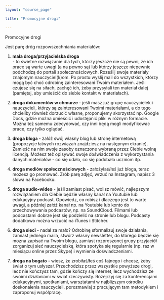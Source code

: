 ```yaml
---
layout: "course_page"

title: "Promocyjne drogi"

---
```


<div class="text-center screen-title">
Promocyjne drogi
</div>

<div class="screen-content">
  <p>
  Jest parę dróg rozpowszechniania materiałów:
  </p>
  
  <p>
  <ol>
    <p>
<strong><li class="number">mała droga/przyjacielska droga</li></strong>- to świetne rozwiązanie dla tych, którzy jeszcze nie są pewni, że ich prace są warte uwagi (a na pewno są) lub którzy jeszcze niepewnie podchodzą do portali społecznościowych. Roześlij swoje materiały znajomym nauczyciel(k)om. Po prostu wyślij mail do wszystkich, którzy mogą być choć odrobinę zainteresowani Twoim materiałem. Jeśli czujesz się na siłach, zachęć ich, żeby przysyłali ten materiał dalej (pamiętaj, aby umieścić do siebie kontakt w materiałach).
      </p>
    <p>
<strong><li class="number">droga dokumentów w chmurze</strong> - jeśli masz już grupę nauczycielek i nauczycieli, którzy są zainteresowani Twoimi materiałami, a do tego chcieliby również dorzucić własne, proponujemy skorzystać np. Google Docs, gdzie można umieścić i udostępnić pliki w różnym formacie. Można też samemu zdecydować, czy inni będą mogli modyfikować prace, czy tylko oglądać.</li>
      </p>
    <p>
<strong><li class="number">droga bloga</strong> - załóż swój własny blog lub stronę internetową (propozycje łatwych rozwiązań znajdziesz na następnym ekranie). Zamieść na nim swoje zasoby oznaczone wybraną przez Ciebie wolną licencją. Możesz też opisywać swoje doświadczenia z wykorzystania danych materiałów - co się udało, co się podobało uczniom itp.</li>
      </p>
    <p>
<strong><li class="number">droga mediów społecznościowych</strong> - założyłaś/łeś już bloga, teraz możesz go promować. Zrób parę zdjęć, wrzuć na Instagram, napisz 3 słowa na Facebooku.</li>
      </p>
    <p>
<strong><li class="number">droga audio-wideo</strong> - jeśli zamiast pisać, wolisz mówić, najlepszym rozwiązaniem dla Ciebie będzie własny kanał na Youtubie lub edukacyjny podcast. Opowiedz, co robisz i dlaczego jest to warte uwagi, a później załóż kanał np. na Youtubie lub konto do przechowywania podcastów, np. na SoundCloud. Filmami lub podcastami dobrze jest się podzielić na stronie lub blogu. Podcasty dodatkowo można wrzucić na iTunes i Stitcher.</li>
      </p>
    <p>
<strong><li class="number">droga sieci</strong> - nadal za mało? Odrobinę sformalizuj swoje działania, zamiast jednego maila, stwórz własny newsletter, do którego będzie się można zapisać na Twoim blogu, zamiast rozproszonej grupy przyjaciół zorganizuj sieć nauczycielską, która spotyka się regularnie (np. raz w miesiącu online przez Skype) i wymienia doświadczeniami.</li>
      </p>
    <p>
<strong><li class="number">droga na bogato</strong> - wiesz, że zrobiłaś/łeś coś fajnego i chcesz, żeby świat o tym usłyszał. Przechodzisz przez wszystkie powyższe drogi, lecz nie kończysz tam, gdzie kończy się internet, lecz wychodzisz ze swoimi działaniami w świat rzeczywisty. Rozejrzyj się za konferencjami edukacyjnymi, spotkaniami, warsztatami w najbliższym ośrodku doskonalenia nauczycieli, porozmawiaj z pracującym tam metodykiem i zaproponuj współpracę.</li>
      </p>
</ol>
  </p>
  
  

</div> 
